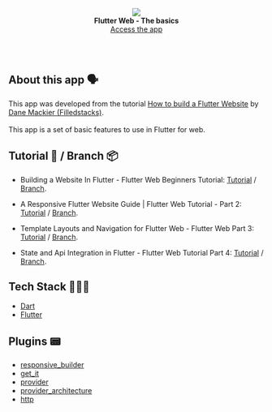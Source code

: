 <!-- header section -->
<p align="center">
  <img src="https://i.imgur.com/0R9vUPQ.png" /><br/>
  <span><b>Flutter Web - The basics</b></span><br/>
  <a target="_blank" rel="noopener noreferrer" href="https://thebasics-a8d4b.web.app/#/">Access the app</a>
</p>
<!-- header section END -->

<br/>
<!-- show case/gif section -->

<!-- show case/gif section END -->

<br/>

<!-- about app and course section -->

## About this app 🗣

This app was developed from the tutorial [How to build a Flutter Website](https://www.youtube.com/playlist?list=PLdTodMosi-Bxf___3xPh3_NS-on4dc0sJ) by [Dane Mackier (Filledstacks)](https://www.filledstacks.com/).<br/><br/>
This app is a set of basic features to use in Flutter for web.

## Tutorial 📖 / Branch 📦

- Building a Website In Flutter - Flutter Web Beginners Tutorial: [Tutorial](https://www.youtube.com/watch?v=33kyEzDMTZU&list=PLdTodMosi-Bxf___3xPh3_NS-on4dc0sJ&index=1) / [Branch](https://github.com/samuelematias/the_basics/tree/tutorial-1/how-to-build-a-flutter-website).

- A Responsive Flutter Website Guide | Flutter Web Tutorial - Part 2: [Tutorial](https://www.youtube.com/watch?v=Kl69yxukBdw&list=PLdTodMosi-Bxf___3xPh3_NS-on4dc0sJ&index=2) / [Branch](https://github.com/samuelematias/the_basics/tree/tutorial-2/how-to-build-a-flutter-website).

- Template Layouts and Navigation for Flutter Web - Flutter Web Part 3: [Tutorial](https://www.youtube.com/watch?v=nw2c6YI1Sb8&list=PLdTodMosi-Bxf___3xPh3_NS-on4dc0sJ&index=3) / [Branch](https://github.com/samuelematias/the_basics/tree/tutorial-3/how-to-build-a-flutter-website).

- State and Api Integration in Flutter - Flutter Web Tutorial Part 4: [Tutorial](https://www.youtube.com/watch?v=qailF0Ut_c0&list=PLdTodMosi-Bxf___3xPh3_NS-on4dc0sJ&index=4) / [Branch](https://github.com/samuelematias/the_basics/tree/tutorial-4/how-to-build-a-flutter-website).

## Tech Stack 👩🏾‍💻

- [Dart](https://dart.dev/)
- [Flutter](https://flutter.dev/)

## Plugins 📟

- [responsive_builder](https://pub.dev/packages/responsive_builder)
- [get_it](https://pub.dev/packages/get_it)
- [provider](https://pub.dev/packages/provider)
- [provider_architecture](https://pub.dev/packages/provider_architecture)
- [http](https://pub.dev/packages/http)

<!-- about app and course section END -->
